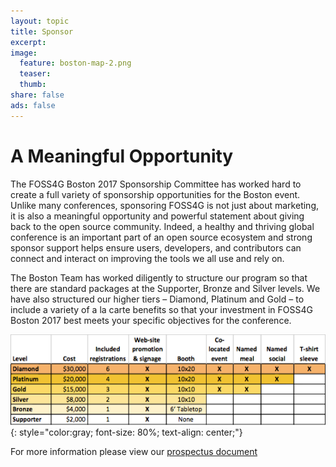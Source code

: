 ```yaml
---
layout: topic
title: Sponsor
excerpt:
image:
  feature: boston-map-2.png
  teaser:
  thumb:
share: false
ads: false
---
```

# A Meaningful Opportunity

The FOSS4G Boston 2017 Sponsorship Committee has worked hard to create a full variety of sponsorship opportunities for the Boston event.  Unlike many conferences, sponsoring FOSS4G is not just about marketing, it is also a meaningful opportunity and powerful statement about giving back to the open source community. Indeed, a healthy and thriving global conference is an important part of an open source ecosystem and strong sponsor support helps ensure users, developers, and contributors can connect and interact on improving the tools we all use and rely on.

The Boston Team has worked diligently to structure our program so that there are standard packages at the Supporter, Bronze and Silver levels. We have also structured our higher tiers – Diamond, Platinum and Gold – to include  a variety of  a la carte benefits so that your investment in FOSS4G Boston 2017 best meets your specific objectives for the conference.

![Sponsorship Tiers](sponsorship-tiers.png "Sponsorship Tiers")
{: style="color:gray; font-size: 80%; text-align: center;"}

For more information please view our [prospectus document](SponsorshipProspectus.pdf)
